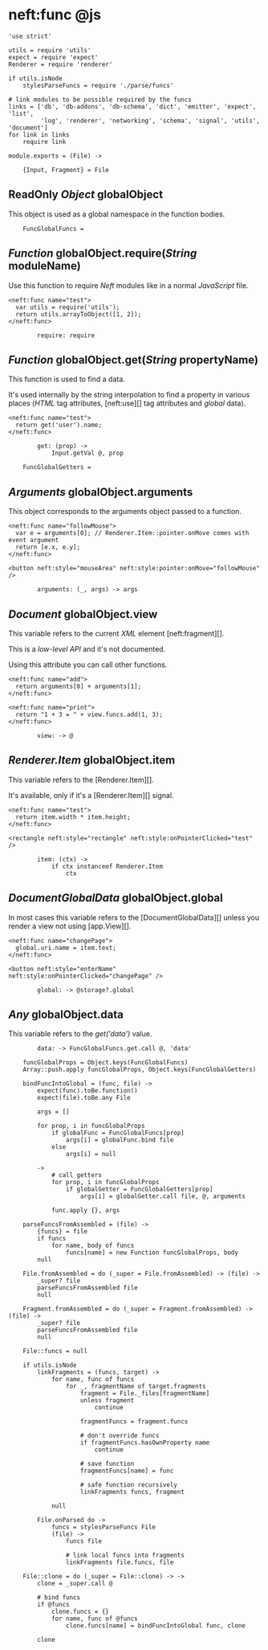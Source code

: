neft:func @js
=============

	'use strict'

	utils = require 'utils'
	expect = require 'expect'
	Renderer = require 'renderer'

	if utils.isNode
		stylesParseFuncs = require './parse/funcs'

	# link modules to be possible required by the funcs
	links = ['db', 'db-addons', 'db-schema', 'dict', 'emitter', 'expect', 'list',
	         'log', 'renderer', 'networking', 'schema', 'signal', 'utils', 'document']
	for link in links
		require link

	module.exports = (File) ->

		{Input, Fragment} = File

ReadOnly *Object* globalObject
------------------------------

This object is used as a global namespace in the function bodies.

		FuncGlobalFuncs =

*Function* globalObject.require(*String* moduleName)
----------------------------------------------------

Use this function to require *Neft* modules like in a normal *JavaScript* file.

```
<neft:func name="test">
  var utils = require('utils');
  return utils.arrayToObject([1, 2]);
</neft:func>
```

			require: require

*Function* globalObject.get(*String* propertyName)
--------------------------------------------------

This function is used to find a data.

It's used internally by the string interpolation to find a property in various places
(*HTML* tag attributes, [neft:use][] tag attributes and *global* data).

```
<neft:func name="test">
  return get('user').name;
</neft:func>
```

			get: (prop) ->
				Input.getVal @, prop

		FuncGlobalGetters =

*Arguments* globalObject.arguments
----------------------------------

This object corresponds to the arguments object passed to a function.

```
<neft:func name="followMouse">
  var e = arguments[0]; // Renderer.Item::pointer.onMove comes with event argument
  return [e.x, e.y];
</neft:func>

<button neft:style="mouseArea" neft:style:pointer:onMove="followMouse" />
```

			arguments: (_, args) -> args

*Document* globalObject.view
----------------------------

This variable refers to the current *XML* element [neft:fragment][].

This is a *low-level API* and it's not documented.

Using this attribute you can call other functions.

```
<neft:func name="add">
  return arguments[0] + arguments[1];
</neft:func>

<neft:func name="print">
  return "1 + 3 = " + view.funcs.add(1, 3);
</neft:func>
```

			view: -> @

*Renderer.Item* globalObject.item
---------------------------------

This variable refers to the [Renderer.Item][].

It's available, only if it's a [Renderer.Item][] signal.

```
<neft:func name="test">
  return item.width * item.height;
</neft:func>

<rectangle neft:style="rectangle" neft:style:onPointerClicked="test" />
```

			item: (ctx) ->
				if ctx instanceof Renderer.Item
					ctx

*DocumentGlobalData* globalObject.global
----------------------------------------

In most cases this variable refers to the [DocumentGlobalData][] unless you render
a view not using [app.View][].

```
<neft:func name="changePage">
  global.uri.name = item.text;
</neft:func>

<button neft:style="enterName" neft:style:onPointerClicked="changePage" />
```

			global: -> @storage?.global

*Any* globalObject.data
-----------------------

This variable refers to the *get('data')* value.

			data: -> FuncGlobalFuncs.get.call @, 'data'

		funcGlobalProps = Object.keys(FuncGlobalFuncs)
		Array::push.apply funcGlobalProps, Object.keys(FuncGlobalGetters)

		bindFuncIntoGlobal = (func, file) ->
			expect(func).toBe.function()
			expect(file).toBe.any File

			args = []

			for prop, i in funcGlobalProps
				if globalFunc = FuncGlobalFuncs[prop]
					args[i] = globalFunc.bind file
				else
					args[i] = null

			->
				# call getters
				for prop, i in funcGlobalProps
					if globalGetter = FuncGlobalGetters[prop]
						args[i] = globalGetter.call file, @, arguments

				func.apply {}, args

		parseFuncsFromAssembled = (file) ->
			{funcs} = file
			if funcs
				for name, body of funcs
					funcs[name] = new Function funcGlobalProps, body
			null

		File.fromAssembled = do (_super = File.fromAssembled) -> (file) ->
			_super? file
			parseFuncsFromAssembled file
			null

		Fragment.fromAssembled = do (_super = Fragment.fromAssembled) -> (file) ->
			_super? file
			parseFuncsFromAssembled file
			null

		File::funcs = null

		if utils.isNode
			linkFragments = (funcs, target) ->
				for name, func of funcs
					for _, fragmentName of target.fragments
						fragment = File._files[fragmentName]
						unless fragment
							continue

						fragmentFuncs = fragment.funcs

						# don't override funcs
						if fragmentFuncs.hasOwnProperty name
							continue

						# save function
						fragmentFuncs[name] = func

						# safe function recursively
						linkFragments funcs, fragment

				null

			File.onParsed do ->
				funcs = stylesParseFuncs File
				(file) ->
					funcs file

					# link local funcs into fragments
					linkFragments file.funcs, file

		File::clone = do (_super = File::clone) -> ->
			clone = _super.call @

			# bind funcs
			if @funcs
				clone.funcs = {}
				for name, func of @funcs
					clone.funcs[name] = bindFuncIntoGlobal func, clone

			clone
